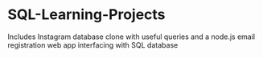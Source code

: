 # SQL-Learning-Projects
Includes Instagram database clone with useful queries and a node.js email registration web app interfacing with SQL database
